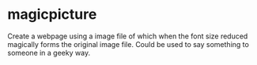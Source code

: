 magicpicture
============

Create a webpage using a image file of which when the font size reduced magically forms the original image file. Could be used to say something to someone in a geeky way.
